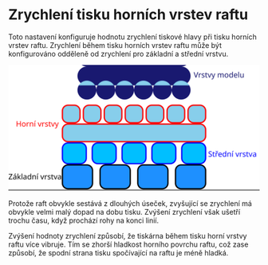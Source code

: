 Zrychlení tisku horních vrstev raftu
====
Toto nastavení konfiguruje hodnotu zrychlení tiskové hlavy při tisku horních vrstev raftu. Zrychlení během tisku horních vrstev raftu může být konfigurováno odděleně od zrychlení pro základní a střední vrstvu.

![Kde jsou umístěny horní vrstvy raftu](../images/raft_dimensions_simplified_cs.svg)

Protože raft obvykle sestává z dlouhých úseček, zvyšující se zrychlení má obvykle velmi malý dopad na dobu tisku. Zvýšení zrychlení však ušetří trochu času, když prochází rohy na konci linií.

Zvýšení hodnoty zrychlení způsobí, že tiskárna během tisku horní vrstvy raftu více vibruje. Tím se zhorší hladkost horního povrchu raftu, což zase způsobí, že spodní strana tisku spočívající na raftu je méně hladká.